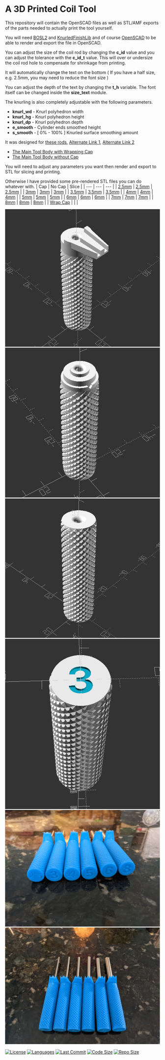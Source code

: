 # A 3D Printed Coil Tool
This repository will contain the OpenSCAD files as well as STL/AMF exports of the parts needed to actually print the tool yourself.

You will need [BOSL2](https://github.com/revarbat/BOSL2/) and [KnurledFinishLib](https://www.thingiverse.com/thing:9095) and of course [OpenSCAD](https://openscad.org/downloads.html#snapshots) to be able to render and export the file in OpenSCAD.

You can adjust the size of the coil rod by changing the **c_id** value and you can adjust the tolerance with the **c_id_t** value. This will over or undersize the coil rod hole to compensate for shrinkage from printing.

It will automatically change the text on the bottom ( If you have a half size, e.g. 2.5mm, you may need to reduce the font size )

You can adjust the depth of the text by changing the **t_h** variable. The font itself can be changed inside the **size_text** module.

The knurling is also completely adjustable with the following parameters.

- **knurl_wd**      - Knurl polyhedron width
- **knurl_hg**      - Knurl polyhedron height
- **knurl_dp**      - Knurl polyhedron depth
- **e_smooth**      - Cylinder ends smoothed height
- **s_smooth**      - [ 0% - 100% ] Knurled surface smoothing amount

It was designed for [these rods](https://www.amazon.com/DYWISHKEY-Stainless-Assortment-Diameter-1-0-8-0mm/dp/B09W5PBHGR/), [Alternate Link 1](https://www.amazon.com/Glarks-Aluminum-Assorted-Diameter-2-5-8mm/dp/B07CLGRDQF), [Alternate Link 2](https://www.amazon.com/Glarks-Stainless-Assorted-Diameter-2-5-8mm/dp/B07CLMCD7N/)

- [The Main Tool Body with Wrapping Cap](Coil_Rod_Handle_w_Cap.scad)
- [The Main Tool Body without Cap](Coil_Rod_Handle.scad)

You will need to adjust any parameters you want then render and export to STL for slicing and printing.

Otherwise I have provided some pre-rendered STL files you can do whatever with.
| Cap | No Cap | Slice |
| --- | --- | --- |
| [2.5mm](STL/Coil_Rod_Handle_Cap_2.5mm.stl) | [2.5mm](STL/Coil_Rod_Handle_2.5mm.stl) | [2.5mm](STL/Slice_2.5mm.stl) |
| [3mm](STL/Coil_Rod_Handle_Cap_3mm.stl) | [3mm](STL/Coil_Rod_Handle_3mm.stl) | [3mm](STL/Slice_3mm.stl) |
| [3.5mm](STL/Coil_Rod_Handle_Cap_3.5mm.stl) | [3.5mm](STL/Coil_Rod_Handle_3.5mm.stl) | [3.5mm](STL/Slice_3.5mm.stl) |
| [4mm](STL/Coil_Rod_Handle_Cap_4mm.stl) | [4mm](STL/Coil_Rod_Handle_4mm.stl) | [4mm](STL/Slice_4mm.stl) |
| [5mm](STL/Coil_Rod_Handle_Cap_5mm.stl) | [5mm](STL/Coil_Rod_Handle_5mm.stl) | [5mm](STL/Slice_5mm.stl) |
| [6mm](STL/Coil_Rod_Handle_Cap_6mm.stl) | [6mm](STL/Coil_Rod_Handle_6mm.stl) | [6mm](STL/Slice_6mm.stl) |
| [7mm](STL/Coil_Rod_Handle_Cap_7mm.stl) | [7mm](STL/Coil_Rod_Handle_7mm.stl) | [7mm](STL/Slice_7mm.stl) |
| [8mm](STL/Coil_Rod_Handle_Cap_8mm.stl) | [8mm](STL/Coil_Rod_Handle_8mm.stl) | [8mm](STL/Slice_8mm.stl) |
| [Wrap Cap](STL/Wrap_Cap.stl) | | |


![CoilToolwCap1](img/image1.png)
![CoilToolwCap2](img/image2.png)
![CoilToolNC2](img/image4.png)
![CoilToolNC1](img/image3.png)
![RealThing1](img/image5.png)
![RealThing2](img/image6.png)

[![License](https://img.shields.io/github/license/duncanyoyo1/Coil-Tool?style=plastic)](https://opensource.org/licenses/BSD-2-Clause)
[![Languages](https://img.shields.io/github/languages/top/duncanyoyo1/Coil-Tool?style=plastic)](https://github.com/duncanyoyo1/Coil-Tool)
[![Last Commit](https://img.shields.io/github/last-commit/duncanyoyo1/Coil-Tool?style=plastic)](https://github.com/duncanyoyo1/Coil-Tool/commits/main)
[![Code Size](https://img.shields.io/github/languages/code-size/duncanyoyo1/Coil-Tool?style=plastic)](https://github.com/duncanyoyo1/Coil-Tool)
[![Repo Size](https://img.shields.io/github/repo-size/duncanyoyo1/Coil-Tool?style=plastic)](https://github.com/duncanyoyo1/Coil-Tool)
